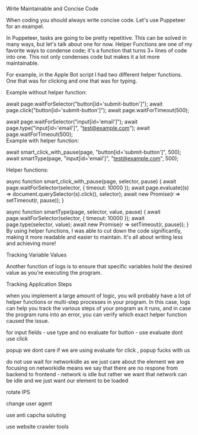 Write Maintainable and Concise Code

When coding you should always write concise code. Let's use Puppeteer for an exampel.

 In Puppeteer, tasks are going to be pretty repetitive. This can be solved in many ways, but let's talk about one for now. Helper Functions are one of my favorite ways to condense code; it's a function that turns 3+ lines of code into one. This not only condenses code but makes it a lot more maintainable.


For example, in the Apple Bot script I had two different helper functions. One that was for clicking and one that was for typing. 

Example without helper function:

await page.waitForSelector("button[id='submit-button']");
await page.click("button[id='submit-button']");
await page.waitForTimeout(500);

await page.waitForSelector("input[id='email']");
await page.type("input[id='email']", "test@example.com");
await page.waitForTimeout(500);  
Example with helper function:

await smart_click_with_pause(page, "button[id='submit-button']", 500);
await smartType(page, "input[id='email']", "test@example.com", 500);


Helper functions:

async function smart_click_with_pause(page, selector, pause) {
    await page.waitForSelector(selector, { timeout: 10000 });
    await page.evaluate((s) => document.querySelector(s).click(), selector);
    await new Promise(r => setTimeout(r, pause));
}

async function smartType(page, selector, value, pause) {
    await page.waitForSelector(selector, { timeout: 10000 });
    await page.type(selector, value);
    await new Promise(r => setTimeout(r, pause));
}
By using helper functions, I was able to cut down the code significantly, making it more readable and easier to maintain. It's all about writing less and achieving more!




Tracking Variable Values

Another function of logs is to ensure that specific variables hold the desired value as you're executing the program.


Tracking Application Steps

when you implement a large amount of logic, you will probably have a lot of helper functions or multi-step processes in your program. In this case, logs can help you track the various steps of your program as it runs, and in case the program runs into an error, you can verify which exact helper function caused the issue.


for input fields - use type and no evaluate 
for button - use evaluate dont use click


popup we dont care if we are using evaluate 
for click , popup fucks with us 


do not use wait for networkidle 
as we just care about the element we are focusing on 
networkidle means we say that there are no respone  from backend to frontend - network is idle
but rather we want that network can be idle and we just want our element to be loaded



rotate IPS

change user agent

use anti capcha soluting

use website crawler tools